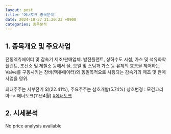 ```yaml
---
layout: post
title: '에너토크 종목분석'
date: 2024-10-27 21:20:23 +0900
categories: 종목분석
---
```


## 1. 종목개요 및 주요사업

전동엑츄에이터 및 감속기 제조/판매업체. 발전플랜트, 상하수도 시설, 가스 및 석유화학 플랜트, 조선소 및 제철소 등에서 물, 오일 및 스팀과 가스 등 유체의 흐름을 제어하는 Valve를 구동시키는 장비(엑츄에이터)와 동일목적으로 사용되는 감속기의 제조 및 판매사업을 영위.

최대주주는 서부전기 외(22.41%), 주요주주는 삼호개발(5.74%) 상호변경 : 모건코리아 -> 에너토크(11년4월)
[#에너토크](#)

## 2. 시세분석

No price analysis available
